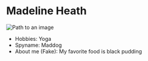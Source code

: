 # Madeline Heath

![Path to an image](happiness.jpg)

- Hobbies: Yoga
- Spyname: Maddog
- About me (Fake): My favorite food is black pudding